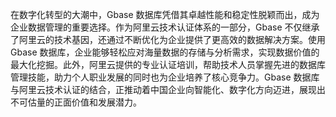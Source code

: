 在数字化转型的大潮中，Gbase 数据库凭借其卓越性能和稳定性脱颖而出，成为企业数据管理的重要选择。作为阿里云技术认证体系的一部分，Gbase 不仅继承了阿里云的技术基因，还通过不断优化为企业提供了更高效的数据解决方案。使用 Gbase 数据库，企业能够轻松应对海量数据的存储与分析需求，实现数据价值的最大化挖掘。此外，阿里云提供的专业认证培训，帮助技术人员掌握先进的数据库管理技能，助力个人职业发展的同时也为企业培养了核心竞争力。Gbase 数据库与阿里云技术认证的结合，正推动着中国企业向智能化、数字化方向迈进，展现出不可估量的正面价值和发展潜力。